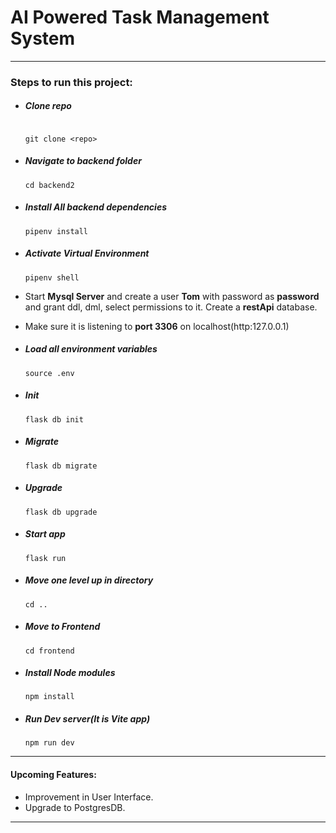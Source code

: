 <h1>
AI Powered Task Management System
</h1>

---

### Steps to run this project:

- ##### Clone repo

  ```

  git clone <repo>

  ```

- ##### Navigate to backend folder

  ```
  cd backend2
  ```

- ##### Install All backend dependencies

  ```
  pipenv install
  ```

- ##### Activate Virtual Environment

  ```
  pipenv shell
  ```

- Start **Mysql Server** and create a user **Tom** with password as **password** and grant ddl, dml, select permissions to it. Create a **restApi** database.

- Make sure it is listening to **port 3306** on localhost(http:127.0.0.1)

- ##### Load all environment variables

  ```
  source .env
  ```

- ##### Init

  ```
  flask db init
  ```

- ##### Migrate

  ```
  flask db migrate
  ```

- ##### Upgrade

  ```
  flask db upgrade
  ```

- ##### Start app

  ```
  flask run
  ```

- ##### Move one level up in directory

  ```
  cd ..
  ```

- ##### Move to Frontend

  ```
  cd frontend
  ```

- ##### Install Node modules

  ```
  npm install
  ```

- ##### Run Dev server(It is Vite app)

  ```
  npm run dev
  ```

---

#### Upcoming Features:

- Improvement in User Interface.
- Upgrade to PostgresDB.

---
